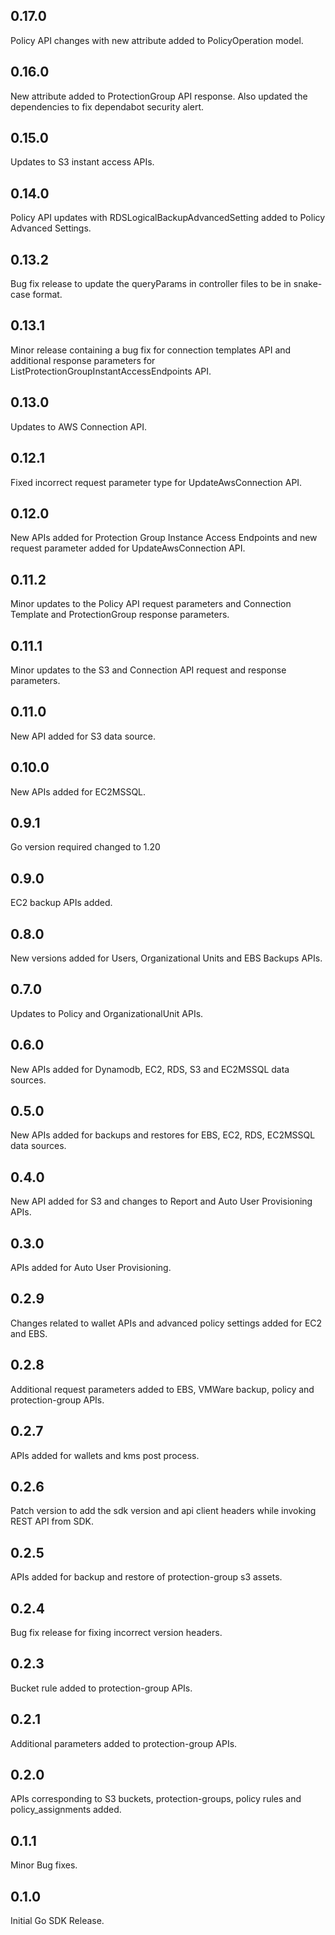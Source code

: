 ## 0.17.0
Policy API changes with new attribute added to PolicyOperation model.
## 0.16.0
New attribute added to ProtectionGroup API response.
Also updated the dependencies to fix dependabot security alert.
## 0.15.0
Updates to S3 instant access APIs.
## 0.14.0
Policy API updates with RDSLogicalBackupAdvancedSetting added to Policy Advanced Settings.
## 0.13.2
Bug fix release to update the queryParams in controller files to be in snake-case format.
## 0.13.1
Minor release containing a bug fix for connection templates API and additional response parameters for ListProtectionGroupInstantAccessEndpoints API. 
## 0.13.0
Updates to AWS Connection API.
## 0.12.1
Fixed incorrect request parameter type for UpdateAwsConnection API.
## 0.12.0
New APIs added for Protection Group Instance Access Endpoints and new request parameter added for UpdateAwsConnection API.
## 0.11.2
Minor updates to the Policy API request parameters and Connection Template and ProtectionGroup response parameters.
## 0.11.1
Minor updates to the S3 and Connection API request and response parameters.
## 0.11.0
New API added for S3 data source.
## 0.10.0
New APIs added for EC2MSSQL.
## 0.9.1
Go version required changed to 1.20
## 0.9.0
EC2 backup APIs added.
## 0.8.0
New versions added for Users, Organizational Units and EBS Backups APIs.
## 0.7.0
Updates to Policy and OrganizationalUnit APIs.
## 0.6.0
New APIs added for Dynamodb, EC2, RDS, S3 and EC2MSSQL data sources.
## 0.5.0
New APIs added for backups and restores for EBS, EC2, RDS, EC2MSSQL data sources.
## 0.4.0
New API added for S3 and changes to Report and Auto User Provisioning APIs.
## 0.3.0
APIs added for Auto User Provisioning.
## 0.2.9
Changes related to wallet APIs and advanced policy settings added for EC2 and EBS.
## 0.2.8
Additional request parameters added to EBS, VMWare backup, policy and protection-group APIs.
## 0.2.7
APIs added for wallets and kms post process.
## 0.2.6
Patch version to add the sdk version and api client headers while invoking REST API from SDK.
## 0.2.5
APIs added for backup and restore of protection-group s3 assets.
## 0.2.4
Bug fix release for fixing incorrect version headers.
## 0.2.3
Bucket rule added to protection-group APIs.
## 0.2.1
Additional parameters added to protection-group APIs.
## 0.2.0
APIs corresponding to S3 buckets, protection-groups, policy rules and policy_assignments added.
## 0.1.1
Minor Bug fixes.
## 0.1.0
Initial Go SDK Release.
